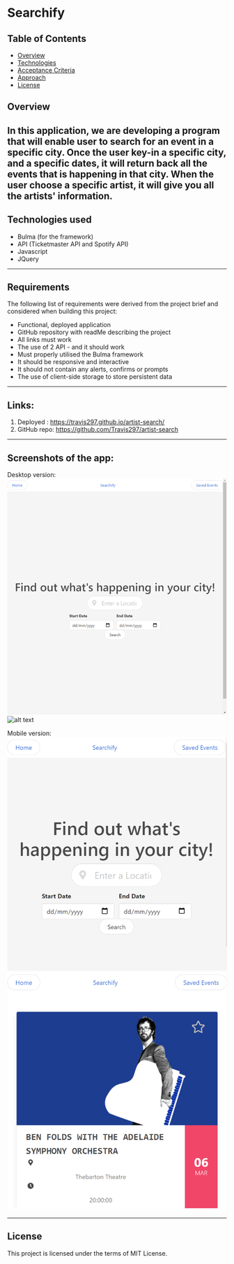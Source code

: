 # Searchify

## Table of Contents

- [Overview](#overview)
- [Technologies](#technologies-used)
- [Acceptance Criteria](#acceptance-criteria)
- [Approach](#approach)
- [License](#license)


## Overview
In this application, we are developing a program that will enable user to search for an event in a specific city.
Once the user key-in a specific city, and a specific dates, it will return back all the events that is happening in that city.
When the user choose a specific artist, it will give you all the artists' information.
---

## Technologies used
- Bulma (for the framework)
- API (Ticketmaster API and Spotify API)
- Javascript
- JQuery
---

## Requirements

The following list of requirements were derived from the project brief and considered when building this project:
- Functional, deployed application
- GitHub repository with readMe describing the project
- All links must work
- The use of 2 API - and it should work
- Must properly utilised the Bulma framework
- It should be responsive and interactive
- It should not contain any alerts, confirms or prompts
- The use of client-side storage to store persistent data
---


## Links:

1. Deployed : https://travis297.github.io/artist-search/
2. GitHub repo: https://github.com/Travis297/artist-search
---

## Screenshots of the app:
Desktop version:
![alt text](./assets/images/screenshot-1.png)
![alt text](./assets/images/screenshot-2.png)


Mobile version:
![alt text](./assets/images/screenshot-3.png)
![alt text](./assets/images/screenshot-4.png)


---
## License
This project is licensed under the terms of MIT License.
